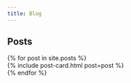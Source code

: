 ```yaml
---
title: Blog
---
```

<style>
  .post-list {
    margin-left: 0;
    padding-left: 0;
  }

  .post-list-element {
    list-style: none;
  }

  .post-list-element a {
    text-decoration: none;
  }
</style>

<section>
  <h1>Posts</h1>
</section>

<section>
  <ul class="post-list">
    {% for post in site.posts %}
      <li class="post-list-element">
        {% include post-card.html post=post %}
      </li>
    {% endfor %}
  </ul>
</section>